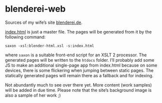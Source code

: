 # blenderei-web

Sources of my wife’s site [blenderei.de](http://www.blenderei.de). 

[index.html](index.html) is just a master file. The pages will be generated from it by the following command:

    saxon -xsl:blender-html.xsl -s:index.html
    
where ```saxon``` is a suitable front-end script for an XSLT 2 processor. The generated pages will be written to 
the ```htdocs``` folder. I’ll probably add some JS to make an additional single-page app from index.html because 
on some devices, there is some flickering when jumping between static pages. The statically generated pages will 
remain there as a fallback and for indexing.

Not abundantly much to see over there yet. More content (work samples) will be added in due time. Please note 
that the site’s background image is also a sample of her work ;)
